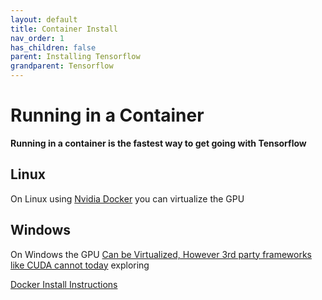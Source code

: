 ```yaml
---
layout: default
title: Container Install
nav_order: 1
has_children: false
parent: Installing Tensorflow
grandparent: Tensorflow
---
```


# Running in a Container

**Running in a container is the fastest way to get going with Tensorflow**

## Linux

On Linux using [Nvidia Docker](https://github.com/NVIDIA/nvidia-docker) you can virtualize the GPU

## Windows

On Windows the GPU [Can be Virtualized, However 3rd party frameworks like CUDA cannot today](https://docs.microsoft.com/en-us/virtualization/windowscontainers/deploy-containers/gpu-acceleration) exploring

[Docker Install Instructions](https://github.com/MicrosoftDocs/Virtualization-Documentation/tree/master/windows-container-samples/directx)
